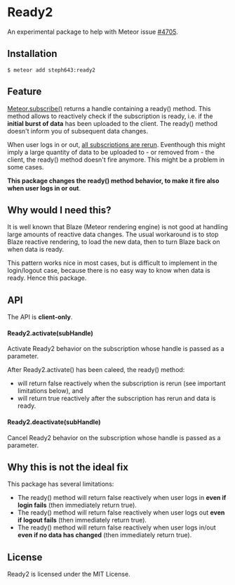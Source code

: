 # Ready2

An experimental package to help with Meteor issue [#4705](https://github.com/meteor/meteor/issues/4705).

## Installation

```
$ meteor add steph643:ready2
```

## Feature

[Meteor.subscribe()](http://docs.meteor.com/#/full/meteor_subscribe) returns a handle 
containing a ready() method. This method allows to reactively check if the subscription is ready, 
i.e. if the **initial burst of data** has been uploaded to the client. 
The ready() method doesn't inform you of subsequent data changes. 

When user logs in or out, [all subscriptions are rerun](http://docs.meteor.com/#/full/publish_userId). 
Eventhough this might imply a large quantity of data to be uploaded to - or removed from - the client, 
the ready() method doesn't fire anymore. This might be a problem in some cases.

**This package changes the ready() method behavior, to make it fire also when user logs in or out**.

## Why would I need this?

It is well known that Blaze (Meteor rendering engine) is not good at handling large amounts 
of reactive data changes. The usual workaround is to stop Blaze
reactive rendering, to load the new data, then to turn Blaze back on when data is ready.

This pattern works nice in most cases, but is difficult to implement in the login/logout
case, because there is no easy way to know when data is ready. Hence this package.

## API

The API is **client-only**.

#### Ready2.activate(subHandle)

Activate Ready2 behavior on the subscription whose handle is passed as a parameter. 

After Ready2.activate() has been caleed, the ready() method:
* will return false reactively when the subscription is rerun (see important limitations below), and
* will return true reactively after the subscription has rerun and data is ready.

#### Ready2.deactivate(subHandle)

Cancel Ready2 behavior on the subscription whose handle is passed as a parameter.

## Why this is not the ideal fix

This package has several limitations:
* The ready() method will return false reactively when user logs in **even if login fails** (then immediately return 
true).
* The ready() method will return false reactively when user logs out **even if logout fails** (then immediately return 
true).
* The ready() method will return false reactively when user logs in/out **even if no data has changed** (then immediately return true).

## License

Ready2 is licensed under the MIT License.
